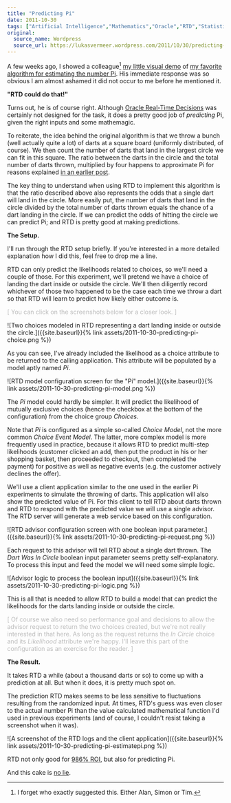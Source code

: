 ```yaml
---
title: "Predicting Pi"
date: 2011-10-30
tags: ["Artificial Intelligence","Mathematics","Oracle","RTD","Statistics"]
original:
  source_name: Wordpress
  source_url: https://lukasvermeer.wordpress.com/2011/10/30/predicting-pi/
---
```


A few weeks ago, I showed a colleague[^1] [my little visual demo](http://www.xs4all.nl/~destack/projects/pi/) of [my favorite algorithm for estimating the number Pi](http://lukasvermeer.wordpress.com/2010/05/06/estimating-pi/). His immediate response was so obvious I am almost ashamed it did not occur to me before he mentioned it.

**"RTD could do that!"**

Turns out, he is of course right. Although [Oracle Real-Time Decisions](http://www.oracle.com/technetwork/middleware/real-time-decisions/index.html) was certainly not designed for the task, it does a pretty good job of _predicting_ Pi, given the right inputs and some mathemagic.

To reiterate, the idea behind the original algorithm is that we throw a bunch (well actually quite a lot) of darts at a square board (uniformly distributed, of course). We then count the number of darts that land in the largest circle we can fit in this square. The ratio between the darts in the circle and the total number of darts thrown, multiplied by four happens to approximate Pi for reasons explained [in an earlier post](http://lukasvermeer.wordpress.com/2010/05/06/estimating-pi/).

The key thing to understand when using RTD to implement this algorithm is that the ratio described above also represents the odds that a single dart will land in the circle. More easily put, the number of darts that land in the circle divided by the total number of darts thrown equals the chance of a dart landing in the circle. If we can predict the odds of hitting the circle we can predict Pi; and RTD is pretty good at making predictions.

**The Setup.**

I'll run through the RTD setup briefly. If you're interested in a more detailed explanation how I did this, feel free to drop me a line.

RTD can only predict the likelihoods related to choices, so we'll need a couple of those. For this experiment, we'll pretend we have a choice of landing the dart inside or outside the circle. We'll then diligently record whichever of those two happened to be the case each time we throw a dart so that RTD will learn to predict how likely either outcome is.

<span style="color:#bbb;">[ You can click on the screenshots below for a closer look. ]</span>

![Two choices modeled in RTD representing a dart landing inside or outside the circle.]({{site.baseurl}}{% link assets/2011-10-30-predicting-pi-choice.png %})

As you can see, I've already included the likelihood as a choice attribute to be returned to the calling application. This attribute will be populated by a model aptly named _Pi_.

![RTD model configuration screen for the "Pi" model.]({{site.baseurl}}{% link assets/2011-10-30-predicting-pi-model.png %})

The _Pi_ model could hardly be simpler. It will predict the likelihood of mutually exclusive choices (hence the checkbox at the bottom of the configuration) from the choice group _Choices_.

Note that _Pi_ is configured as a simple so-called _Choice Model_, not the more common _Choice Event Model_. The latter, more complex model is more frequently used in practice, because it allows RTD to predict multi-step likelihoods (customer clicked an add, then put the product in his or her shopping basket, then proceeded to checkout, then completed the payment) for positive as well as negative events (e.g. the customer actively declines the offer).

We'll use a client application similar to the one used in the earlier Pi experiments to simulate the throwing of darts. This application will also show the predicted value of Pi. For this client to tell RTD about darts thrown and RTD to respond with the predicted value we will use a single advisor. The RTD server will generate a web service based on this configuration.

![RTD advisor configuration screen with one boolean input parameter.]({{site.baseurl}}{% link assets/2011-10-30-predicting-pi-request.png %})

Each request to this advisor will tell RTD about a single dart thrown. The _Dart Was In Circle_ boolean input parameter seems pretty self-explanatory. To process this input and feed the model we will need some simple logic.

![Advisor logic to process the boolean input]({{site.baseurl}}{% link assets/2011-10-30-predicting-pi-logic.png %})

This is all that is needed to allow RTD to build a model that can predict the likelihoods for the darts landing inside or outside the circle.

<span style="color:#bbb;">[ Of course we also need so performance goal and decisions to allow the advisor request to return the two choices created, but we're not really interested in that here. As long as the request returns the _In Circle_ choice and its _Likelihood_ attribute we're happy. I'll leave this part of the configuration as an exercise for the reader. ]</span>

**The Result.**

It takes RTD a while (about a thousand darts or so) to come up with a prediction at all. But when it does, it is pretty much spot on.

The prediction RTD makes seems to be less sensitive to fluctuations resulting from the randomized input. At times, RTD's guess was even closer to the actual number Pi than the value calculated mathematical function I'd used in previous experiments (and of course, I couldn't resist taking a screenshot when it was).

![A screenshot of the RTD logs and the client application]({{site.baseurl}}{% link assets/2011-10-30-predicting-pi-estimatepi.png %})

RTD not only good for [986% ROI](http://www.oracle.com/us/corporate/analystreports/infrastructure/forrester-tei-rtd-432543.pdf), but also for predicting Pi.

And this cake is [no lie](http://knowyourmeme.com/memes/the-cake-is-a-lie--5).

[^1]: I forget who exactly suggested this. Either Alan, Simon or Tim.
